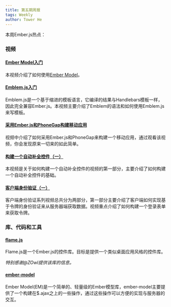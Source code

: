 ```yaml
---
title: 第五期周报
tags: Weekly
author: Tower He
---
```


本周Ember.js热点：

### 视频

#### [Ember Model入门](http://www.embercasts.com/episodes/getting-started-with-ember-model)

本视频介绍了如何使用[Ember Model](https://github.com/ebryn/ember-model)。

#### [Emblem.js入门](http://www.embercasts.com/episodes/getting-started-with-emblem-js)

Emblem.js是一个基于缩进的模板语言，它编译的结果与Handlebars模板一样，因此完全兼容Ember.js。本视频主要介绍了Emblem的语法和如何使用Emblem.js来写模板。

#### [采用Ember.js和PhoneGap构建移动应用](http://www.youtube.com/watch?v=Bs6xz-pxBVU)

视频中介绍了如何采用Ember.js和PhoneGap来构建一个移动应用，通过观看该视频，你会发现原来一切来的如此简单。

#### [构建一个自动补全控件（一）](http://www.embercasts.com/episodes/building-an-autocomplete-widget-part-1)

本视频是关于如何构建一个自动补全控件的视频的第一部分，主要介绍了如何构建一个自动补全控件的基础。

#### [客户端身份验证（一）](http://www.embercasts.com/episodes/client-side-authentication-part-1)

客户端身份验证系列视频总共分为两部分，第一部分主要介绍了客户端如何实现基于令牌的身份验证来从服务器端获取数据。视频重点介绍了如何构建一个登录表单来获取令牌。

### 库、代码和工具

#### [flame.js](https://github.com/flamejs/flame.js)

Flame.js是一个Ember.js的控件库。目标是提供一个类似桌面应用风格的控件库。

_特别感谢@ZOwl提供该库的信息。_

#### [ember-model](https://github.com/ebryn/ember-model)

Ember Model(EM)是一个简单的、轻量级的Ember模型库，ember-model主要提供了一个构建在$.ajax之上的一些操作，通过这些操作可以方便的实现与服务器的交互。
